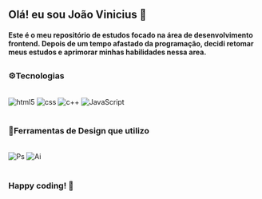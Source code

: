 <br></br>
## Olá! eu sou João Vinicius 👋

 #### Este é o meu repositório de estudos focado na área de desenvolvimento frontend. Depois de um tempo afastado da programação, decidi retomar meus estudos e aprimorar minhas habilidades nessa area.



##



### ⚙️Tecnologias 

<div style = "display: inline_block"><br/>
    <img  aline= center alt="html5"src="https://img.shields.io/badge/HTML5-E34F26?style=for-the-badge&logo=html5&logoColor=white"/>
    <img aline= "center"  alt="css" src="https://img.shields.io/badge/CSS3-1572B6?style=for-the-badge&logo=css3&logoColor=white" />
    <img aline= "center"  alt="c++" src="https://img.shields.io/badge/C%2B%2B-00599C?style=for-the-badge&logo=c%2B%2B&logoColor=white" />
    <img aline= "center"  alt="JavaScript" src="https://img.shields.io/badge/JavaScript-323330?style=for-the-badge&logo=javascript&logoColor=F7DF1E" />
   

</div>

#

### 🎨Ferramentas de Design que utilizo 

<div style = "display: inline_block"><br/>
    <img  aline= center alt="Ps"src="https://aleen42.github.io/badges/src/photoshop.svg"/>
    <img aline ="center" alt="Ai" src= "https://aleen42.github.io/badges/src/illustrator.svg"/>

</div>




#

### Happy coding! 🚀
